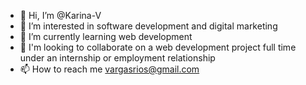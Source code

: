 - 👋 Hi, I’m @Karina-V
- 👀 I’m interested in software development and digital marketing
- 🌱 I’m currently learning web development
- 💞️ I'm looking to collaborate on a web development project full time under an internship or employment relationship
- 📫 How to reach me vargasrios@gmail.com

<!---
Karina-V/Karina-V is a ✨ special ✨ repository because its `README.md` (this file) appears on your GitHub profile.
You can click the Preview link to take a look at your changes.
--->
